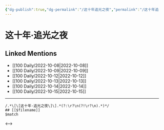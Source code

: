 ```yaml
---
{"dg-publish":true,"dg-permalink":"/这十年追光之夜","permalink":"/这十年追光之夜/"}
---
```


# 这十年·追光之夜

## Linked Mentions
- [[100 Daily/2022-10-08\|2022-10-08]]
- [[100 Daily/2022-10-09\|2022-10-09]]
- [[100 Daily/2022-10-12\|2022-10-12]]
- [[100 Daily/2022-10-13\|2022-10-13]]
- [[100 Daily/2022-10-14\|2022-10-14]]
- [[100 Daily/2022-10-15\|2022-10-15]]


---

```expander
/.*\[\[这十年·追光之夜\]\].*(?:\r?\n(?!\r?\n).*)*/
## [[$filename]]
$match
```

<-->
